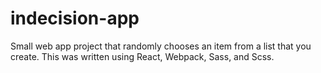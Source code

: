 # indecision-app
Small web app project that randomly chooses an item from a list that you create. This was written using React, Webpack, Sass, and Scss. 
